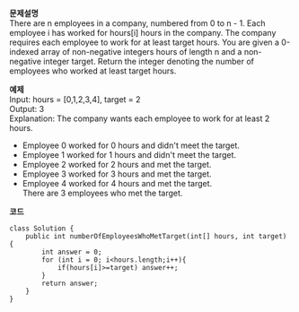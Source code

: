 **문제설명**<br>
There are n employees in a company, numbered from 0 to n - 1. Each employee i has worked for hours[i] hours in the company.
The company requires each employee to work for at least target hours.
You are given a 0-indexed array of non-negative integers hours of length n and a non-negative integer target.
Return the integer denoting the number of employees who worked at least target hours.

**예제**<br>
Input: hours = [0,1,2,3,4], target = 2<br>
Output: 3<br>
Explanation: The company wants each employee to work for at least 2 hours.<br>
- Employee 0 worked for 0 hours and didn't meet the target.<br>
- Employee 1 worked for 1 hours and didn't meet the target.<br>
- Employee 2 worked for 2 hours and met the target.<br>
- Employee 3 worked for 3 hours and met the target.<br>
- Employee 4 worked for 4 hours and met the target.<br>
There are 3 employees who met the target.<br>



**코드**<br>
```
class Solution {
    public int numberOfEmployeesWhoMetTarget(int[] hours, int target) {
        int answer = 0;
        for (int i = 0; i<hours.length;i++){
            if(hours[i]>=target) answer++;
        }
        return answer;
    }
}
```
